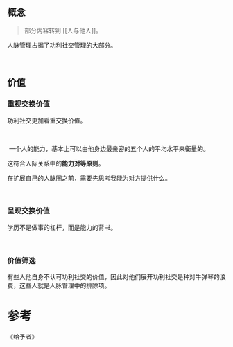 ## 概念

> 部分内容转到 [[人与他人]]。

人脉管理占据了功利社交管理的大部分。

    

## 价值

### 重视交换价值

功利社交更加看重交换价值。

    

 一个人的能力，基本上可以由他身边最亲密的五个人的平均水平来衡量的。

这符合人际关系中的**能力对等原则**。

在扩展自己的人脉圈之前，需要先思考我能为对方提供什么。

    

### 呈现交换价值

学历不是做事的杠杆，而是能力的背书。

    

### 价值筛选

有些人他自身不认可功利社交的价值，因此对他们展开功利社交是种对牛弹琴的浪费，这些人就是人脉管理中的排除项。



# 参考

《给予者》
